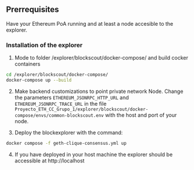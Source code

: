 ## Prerrequisites

Have your Ethereum PoA running and at least a node accesible to the explorer.

### Installation of the explorer

1. Mode to folder /explorer/blockscout/docker-compose/ and build cocker containers

```bash
cd /explorer/blockscout/docker-compose/
docker-compose up --build
```

2. Make backend customizations to point private network Node. Change the parameters `ETHEREUM_JSONRPC_HTTP_URL` and `ETHEREUM_JSONRPC_TRACE_URL` in the file `Proyecto_ETH_CC_Grupo_1/explorer/blockscout/docker-compose/envs/common-blockscout.env` with the host and port of your node.


3. Deploy the blockexplorer with the command:

```bash
docker compose -f geth-clique-consensus.yml up
```

4. If you have deployed in your host machine the explorer should be accessible at http://localhost
